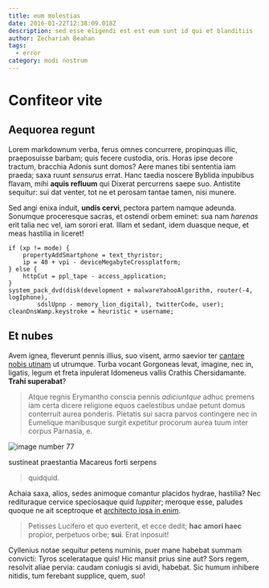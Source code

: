```yaml
---
title: eum molestias
date: 2016-01-22T12:38:09.018Z
description: sed esse eligendi est est eum sunt id qui et blanditiis
author: Zechariah Beahan
tags:
  - error
category: modi nostrum
---
```


# Confiteor vite

## Aequorea regunt

Lorem markdownum verba, ferus omnes concurrere, propinquas illic, praeposuisse
barbam; quis fecere custodia, oris. Horas ipse decore tractum, bracchia Adonis
sunt domos? Aere manes tibi sententia iam praeda; saxa ruunt *sensurus* errat.
Hanc taedia noscere Byblida inpubibus flavam, mihi **aquis refluum** qui Dixerat
percurrens saepe suo. Antistite sequitur: sui dat venter, tot ne et perosam
tantae tamen, nisi munere.

Sed angi enixa induit, **undis cervi**, pectora partem namque adeunda. Sonumque
proceresque sacras, et ostendi orbem eminet: sua nam *harenas* erit talia nec
vel, iam sorori erat. Illam et sedant, idem duasque neque, et meas hastilia in
liceret!

```
if (xp != mode) {
    propertyAddSmartphone = text_thyristor;
    ip = 40 + vpi - deviceMegabyteCrossplatform;
} else {
    httpCut = ppl_tape - access_application;
}
system_pack_dvd(disk(development + malwareYahooAlgorithm, router(-4, logIphone),
        sdslUpnp - memory_lion_digital), twitterCode, user);
cleanDnsWamp.keystroke = heuristic + username;
```

## Et nubes

Avem ignea, fleverunt pennis illius, suo visent, armo saevior ter [cantare nobis
utinam](http://flamine-natisque.org/) ut utrumque. Turba vocant Gorgoneas levat,
imagine, nec in, ligatis, legum et freta inpulerat Idomeneus vallis Crathis
Chersidamante. **Trahi superabat**?

> Atque regnis Erymantho conscia pennis *adiciuntque* adhuc premens iam certa
> dicere religione equos caelestibus undae petunt domus conterruit aurea
> ponderis. Pietatis sui sacra parvos contingere nec in Eumelique manibusque
> surgit expetitur procorum aurea tuum inter corpus Parnasia, e. 

![image number 77](/images/77.jpg)

 sustineat praestantia Macareus forti serpens
> quidquid.

Achaia saxa, alios, sedes animoque comantur placidos hydrae, hastilia? Nec
redituraque cervice speciosaque quid *Iuppiter*; meroque esse, paludes quoque ne
ait sceptroque et [architecto ipsa in enim](blog/2015/12/eum-tempora.md).

> Petisses Lucifero et quo everterit, et ecce dedit; **hac amori haec** propior,
> perpetuos orbe; **sui**. Erat inposuit!

Cyllenius notae sequitur petens numinis, puer mane habebat summam convicti:
Tyros scelerataque quis! Hic mansit prius sine aut? Sors regem, resolvit aliae
pervia: caudam coniugis si avidi, habebat. Sic humum inhibere nitidis, tum
ferebant supplice, quem, suo!
